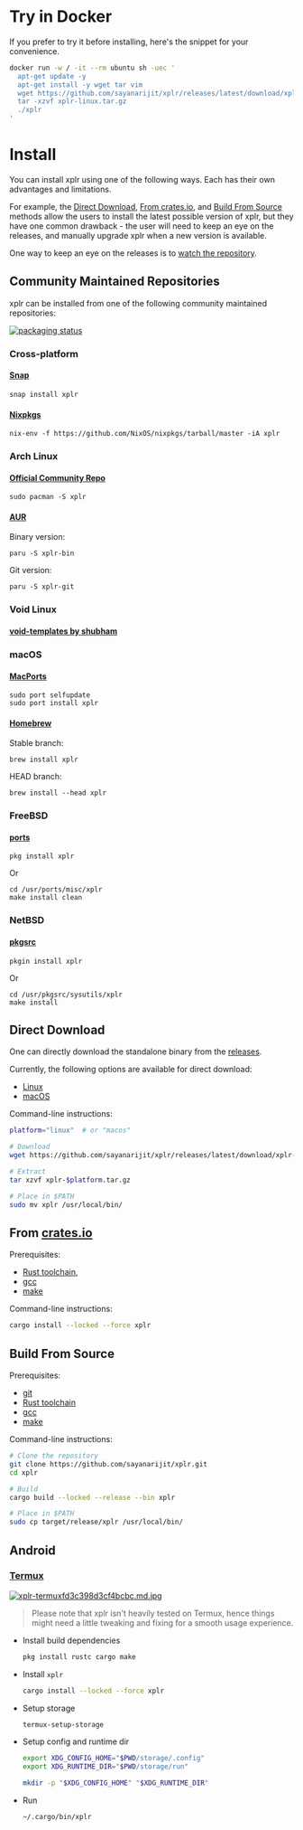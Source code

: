 # Try in Docker

If you prefer to try it before installing, here's the snippet for your
convenience.

```bash
docker run -w / -it --rm ubuntu sh -uec '
  apt-get update -y
  apt-get install -y wget tar vim
  wget https://github.com/sayanarijit/xplr/releases/latest/download/xplr-linux.tar.gz
  tar -xzvf xplr-linux.tar.gz
  ./xplr
'
```

# Install

You can install xplr using one of the following ways. Each has their own
advantages and limitations.

For example, the [Direct Download][1], [From crates.io][2], and
[Build From Source][3] methods allow the users to install the latest possible
version of xplr, but they have one common drawback - the user will need to keep
an eye on the releases, and manually upgrade xplr when a new version is
available.

One way to keep an eye on the releases is to
[watch the repository][4].

## Community Maintained Repositories

xplr can be installed from one of the following community maintained
repositories:

[![packaging status][5]][6]

### Cross-platform

#### [Snap][26]

```
snap install xplr
```

#### [Nixpkgs][10]

```
nix-env -f https://github.com/NixOS/nixpkgs/tarball/master -iA xplr
```

### Arch Linux

#### [Official Community Repo][7]

```
sudo pacman -S xplr
```

#### [AUR][8]

Binary version:

```
paru -S xplr-bin
```

Git version:

```
paru -S xplr-git
```

### Void Linux

#### [void-templates by shubham][9]

### macOS

#### [MacPorts][11]

```
sudo port selfupdate
sudo port install xplr
```

#### [Homebrew][12]

Stable branch:

```
brew install xplr
```

HEAD branch:

```
brew install --head xplr
```

### FreeBSD

#### [ports][13]

```
pkg install xplr
```

Or

```
cd /usr/ports/misc/xplr
make install clean
```

### NetBSD

#### [pkgsrc][14]

```
pkgin install xplr
```

Or

```
cd /usr/pkgsrc/sysutils/xplr
make install
```

## Direct Download

One can directly download the standalone binary from the
[releases][15].

Currently, the following options are available for direct download:

- [Linux][16]
- [macOS][17]

Command-line instructions:

```bash
platform="linux"  # or "macos"

# Download
wget https://github.com/sayanarijit/xplr/releases/latest/download/xplr-$platform.tar.gz

# Extract
tar xzvf xplr-$platform.tar.gz

# Place in $PATH
sudo mv xplr /usr/local/bin/
```

## From [crates.io][18]

Prerequisites:

- [Rust toolchain][19],
- [gcc][20]
- [make][21]

Command-line instructions:

```bash
cargo install --locked --force xplr
```

## Build From Source

Prerequisites:

- [git][22]
- [Rust toolchain][19]
- [gcc][20]
- [make][21]

Command-line instructions:

```bash
# Clone the repository
git clone https://github.com/sayanarijit/xplr.git
cd xplr

# Build
cargo build --locked --release --bin xplr

# Place in $PATH
sudo cp target/release/xplr /usr/local/bin/
```

## Android

### [Termux][23]

[![xplr-termuxfd3c398d3cf4bcbc.md.jpg][24]][25]

> Please note that xplr isn't heavily tested on Termux, hence things might
> need a little tweaking and fixing for a smooth usage experience.

- Install build dependencies

  ```bash
  pkg install rustc cargo make
  ```

- Install `xplr`

  ```bash
  cargo install --locked --force xplr
  ```

- Setup storage

  ```bash
  termux-setup-storage
  ```

- Setup config and runtime dir

  ```bash
  export XDG_CONFIG_HOME="$PWD/storage/.config"
  export XDG_RUNTIME_DIR="$PWD/storage/run"

  mkdir -p "$XDG_CONFIG_HOME" "$XDG_RUNTIME_DIR"
  ```

- Run
  ```bash
  ~/.cargo/bin/xplr
  ```

[1]: #direct-download
[2]: #from-a-hrefhttpscratesiocratesxplrcratesioa
[3]: #build-from-source
[4]: https://github.com/sayanarijit/xplr/watchers
[5]: https://repology.org/badge/vertical-allrepos/xplr.svg
[6]: https://repology.org/project/xplr/versions
[7]: https://archlinux.org/packages/community/x86_64/xplr
[8]: https://aur.archlinux.org/packages/?O=0&SeB=n&K=xplr&outdated=&SB=n&SO=a&PP=50&do_Search=Go
[9]: https://github.com/shubham-cpp/void-pkg-templates
[10]: https://github.com/NixOS/nixpkgs/blob/master/pkgs/applications/misc/xplr
[11]: https://ports.macports.org/port/xplr
[12]: https://formulae.brew.sh/formula/xplr
[13]: https://cgit.freebsd.org/ports/plain/misc/xplr/
[14]: https://pkgsrc.se/sysutils/xplr
[15]: https://github.com/sayanarijit/xplr/releases
[16]: https://github.com/sayanarijit/xplr/releases/latest/download/xplr-linux.tar.gz
[17]: https://github.com/sayanarijit/xplr/releases/latest/download/xplr-macos.tar.gz
[18]: https://crates.io/crates/xplr
[19]: https://www.rust-lang.org/tools/install
[20]: https://gcc.gnu.org/
[21]: https://www.gnu.org/software/make/
[22]: https://git-scm.com/
[23]: https://termux.com/
[24]: https://s3.gifyu.com/images/xplr-termuxfd3c398d3cf4bcbc.md.jpg
[25]: https://gifyu.com/image/tF2D
[26]: https://snapcraft.io/xplr
